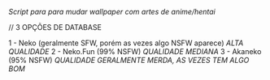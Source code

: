 *Script para para mudar wallpaper com artes de anime/hentai*

// 3 OPÇÕES DE DATABASE

1 - Neko (geralmente SFW, porém as vezes algo NSFW aparece) *ALTA QUALIDADE*
2 - Neko.Fun (99% NSFW) *QUALIDADE MEDIANA*
3 - Akaneko (95% NSFW) *QUALIDADE GERALMENTE MERDA, AS VEZES TEM ALGO BOM*

